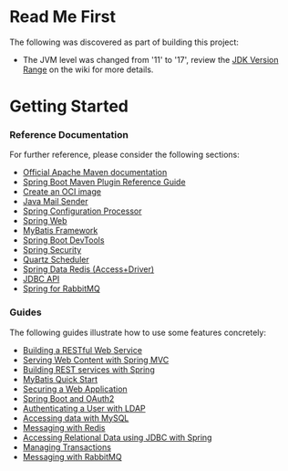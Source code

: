 # Read Me First

The following was discovered as part of building this project:

* The JVM level was changed from '11' to '17', review
  the [JDK Version Range](https://github.com/spring-projects/spring-framework/wiki/Spring-Framework-Versions#jdk-version-range)
  on the wiki for more details.

# Getting Started

### Reference Documentation

For further reference, please consider the following sections:

* [Official Apache Maven documentation](https://maven.apache.org/guides/index.html)
* [Spring Boot Maven Plugin Reference Guide](https://docs.spring.io/spring-boot/docs/3.0.0/maven-plugin/reference/html/)
* [Create an OCI image](https://docs.spring.io/spring-boot/docs/3.0.0/maven-plugin/reference/html/#build-image)
* [Java Mail Sender](https://docs.spring.io/spring-boot/docs/3.0.0/reference/htmlsingle/#io.email)
* [Spring Configuration Processor](https://docs.spring.io/spring-boot/docs/3.0.0/reference/htmlsingle/#appendix.configuration-metadata.annotation-processor)
* [Spring Web](https://docs.spring.io/spring-boot/docs/3.0.0/reference/htmlsingle/#web)
* [MyBatis Framework](https://mybatis.org/spring-boot-starter/mybatis-spring-boot-autoconfigure/)
* [Spring Boot DevTools](https://docs.spring.io/spring-boot/docs/3.0.0/reference/htmlsingle/#using.devtools)
* [Spring Security](https://docs.spring.io/spring-boot/docs/3.0.0/reference/htmlsingle/#web.security)
* [Quartz Scheduler](https://docs.spring.io/spring-boot/docs/3.0.0/reference/htmlsingle/#io.quartz)
* [Spring Data Redis (Access+Driver)](https://docs.spring.io/spring-boot/docs/3.0.0/reference/htmlsingle/#data.nosql.redis)
* [JDBC API](https://docs.spring.io/spring-boot/docs/3.0.0/reference/htmlsingle/#data.sql)
* [Spring for RabbitMQ](https://docs.spring.io/spring-boot/docs/3.0.0/reference/htmlsingle/#messaging.amqp)

### Guides

The following guides illustrate how to use some features concretely:

* [Building a RESTful Web Service](https://spring.io/guides/gs/rest-service/)
* [Serving Web Content with Spring MVC](https://spring.io/guides/gs/serving-web-content/)
* [Building REST services with Spring](https://spring.io/guides/tutorials/rest/)
* [MyBatis Quick Start](https://github.com/mybatis/spring-boot-starter/wiki/Quick-Start)
* [Securing a Web Application](https://spring.io/guides/gs/securing-web/)
* [Spring Boot and OAuth2](https://spring.io/guides/tutorials/spring-boot-oauth2/)
* [Authenticating a User with LDAP](https://spring.io/guides/gs/authenticating-ldap/)
* [Accessing data with MySQL](https://spring.io/guides/gs/accessing-data-mysql/)
* [Messaging with Redis](https://spring.io/guides/gs/messaging-redis/)
* [Accessing Relational Data using JDBC with Spring](https://spring.io/guides/gs/relational-data-access/)
* [Managing Transactions](https://spring.io/guides/gs/managing-transactions/)
* [Messaging with RabbitMQ](https://spring.io/guides/gs/messaging-rabbitmq/)

